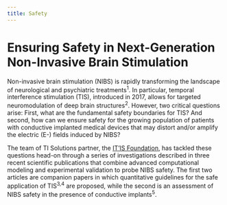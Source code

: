 ```yaml
---
title: Safety
---
```


# Ensuring Safety in Next-Generation Non-Invasive Brain Stimulation

Non-invasive brain stimulation (NIBS) is rapidly transforming the landscape of neurological and psychiatric treatments<sup>1</sup>. In particular, temporal interference stimulation (TIS), introduced in 2017, allows for targeted neuromodulation of deep brain structures<sup>2</sup>. However, two critical questions arise: First, what are the fundamental safety boundaries for TIS? And second, how can we ensure safety for the growing population of patients with conductive implanted medical devices that may distort and/or amplify the electric (E-) fields induced by NIBS?

The team of TI Solutions partner, the [IT’IS Foundation](www.itis.swiss), has tackled these questions head-on through a series of investigations described in three recent scientific publications that combine advanced computational modeling and experimental validation to probe NIBS safety. The first two articles are companion papers in which quantitative guidelines for the safe application of TIS<sup>3,4</sup> are proposed, while the second is an assessment of NIBS safety in the presence of conductive implants<sup>5</sup>.
